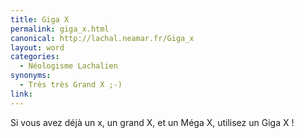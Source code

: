 ```yaml
---
title: Giga X
permalink: giga_x.html
canonical: http://lachal.neamar.fr/Giga_x
layout: word
categories:
  - Néologisme Lachalien
synonyms:
  - Très très Grand X ;-)
link: 
---
```


Si vous avez déjà un x, un grand X, et un Méga X, utilisez un Giga X !

